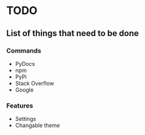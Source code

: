 # TODO
## List of things that need to be done

### Commands
- PyDocs
- npm
- PyPi
- Stack Overflow
- Google

### Features
- Settings
- Changable theme